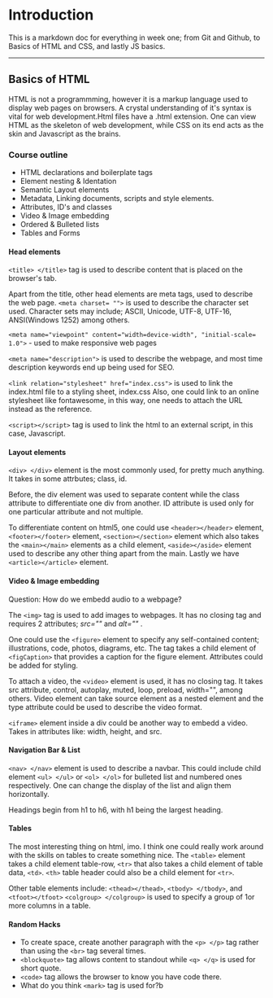 # Introduction
This is a markdown doc for everything in week one; from Git and Github, to Basics of HTML and CSS, and lastly JS basics.

---
## Basics of HTML
HTML is not a programmming, however it is a markup language used to display web pages on browsers. A crystal understanding of it's syntax is vital for web development.Html files have a .html extension.
One can view HTML as the skeleton of web development, while CSS on its end acts as the skin and Javascript as the brains.

### Course outline
- HTML declarations and boilerplate tags
- Element nesting & Identation
- Semantic Layout elements
- Metadata, Linking documents, scripts and style elements.
- Attributes, ID's and classes
- Video & Image embedding
- Ordered & Bulleted lists
- Tables and Forms

#### Head elements
`<title> </title>` tag is used to describe content that is placed on the browser's tab.

Apart from the title, other head elements are meta tags, used to describe the web page.
`<meta charset= "">` is used to describe the character set used. Character sets may include; ASCII, Unicode, UTF-8, UTF-16, ANSI(Windows 1252) among others.

`<meta name="viewpoint" content="width=device-width", "initial-scale= 1.0">` - used to make responsive web pages

`<meta name="description">` is used to describe the webpage, and most time description keywords end up being used for SEO.

`<link relation="stylesheet" href="index.css">` is used to link the index.html file to a styling sheet, index.css
Also, one could link to an online stylesheet like fontawesome, in this way, one needs to attach the URL instead as the reference.

`<script></script>` tag is used to link the html to an external script, in this case, Javascript.

#### Layout elements
`<div> </div>` element is the most commonly used, for pretty much anything. It takes in some attrbutes; class, id. 

Before, the div element was used to separate content while the class attribute to differentiate one div from another. ID attribute is used only for one particular attribute and not multiple.

To differentiate content on html5, one could use `<header></header>` element, `<footer></footer>` element, `<section></section>` element which also takes the `<main></main>` elements as a child element, `<aside></aside>` element used to describe any other thing apart from the main. Lastly we have `<article></article>` element.

#### Video & Image embedding
Question: How do we embedd audio to a webpage?

The `<img>` tag is used to add images to webpages. It has no closing tag and requires 2 attributes; *src=""* and *alt=""* .

One could use the `<figure>` element to specify any self-contained content; illustrations, code, photos, diagrams, etc. The tag takes a child element of `<figCaption>` that provides a caption for the figure element. Attributes could be added for styling.

To attach a video, the `<video>` element is used, it has no closing tag. It takes src attribute, control, autoplay, muted, loop, preload, width="", among others. Video element can take source element as a nested element and the type attribute could be used to describe the video format.

`<iframe>` element inside a div could be another way to embedd a video. Takes in attributes like: width, height, and src.

#### Navigation Bar & List
`<nav> </nav>` element is used to describe a navbar. This could include child element `<ul> </ul>` or `<ol> </ol>` for bulleted list and numbered ones respectively.
One can change the display of the list and align them horizontally. 

Headings begin from h1 to h6, with h1 being the largest heading.

#### Tables
The most interesting thing on html, imo. I think one could really work around with the skills on tables to create something nice.
The `<table>` element takes a child element table-row, `<tr>` that also takes a child element of table data, `<td>`. `<th>` table header could also be a child element for `<tr>`.

Other table elements include: `<thead></thead>`, `<tbody> </tbody>`, and `<tfoot></tfoot>`
`<colgroup> </colgroup>` is used to specify a group of 1or more columns in a table.

#### Random Hacks
- To create space, create another paragraph with the `<p> </p>` tag rather than using the `<br>` tag several times.
- `<blockquote>` tag allows content to standout while `<q> </q>` is used for short quote.
- `<code>` tag allows the browser to know you have code there.
- What do you think `<mark>` tag is used for?b